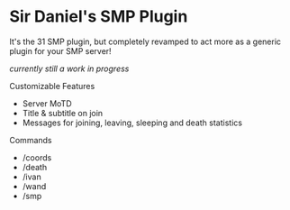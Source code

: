 # Sir Daniel's SMP Plugin

It's the 31 SMP plugin, but completely revamped to act more as a generic plugin for your SMP server!

*currently still a work in progress*

Customizable Features
* Server MoTD
* Title & subtitle on join
* Messages for joining, leaving, sleeping and death statistics

Commands
* /coords
* /death
* /ivan
* /wand
* /smp
